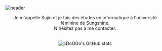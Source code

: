 ![header](https://capsule-render.vercel.app/api?type=wave&color=gradient&height=200&section=header&text=Salut%20&fontSize=40&animation=scaleIn)

<div align='center'>
  Je m'appelle Sujin et je fais des études en informatique à l'université féminine de Sungshine.
  </br>
  N'hésitez pas à me contacter.
  </br>
  </br>
  
![cDoGGo's GitHub stats](https://github-readme-stats.vercel.app/api?username=kcdoggo&show_icons=true&theme=github_dark )
</div>

<!--
<img src="https://img.shields.io/badge/javascript-F7DF1E?style=flat-square&logo=JavaScript&logoColor=black"/> <img src="https://img.shields.io/badge/nodedotjs-339933?style=flat-square&logo=Node.js&logoColor=black"/> <img src="https://img.shields.io/badge/React-61DAFB?style=flat-square&logo=React&logoColor=black"/>
-->


<!--
**kcdoggo/kcdoggo** is a ✨ _special_ ✨ repository because its `README.md` (this file) appears on your GitHub profile.

Here are some ideas to get you started:

- 🔭 I’m currently working on ...
- 🌱 I’m currently learning ...
- 👯 I’m looking to collaborate on ...
- 🤔 I’m looking for help with ...
- 💬 Ask me about ...
- 📫 How to reach me: ...
- 😄 Pronouns: ...
- ⚡ Fun fact: ...
-->
